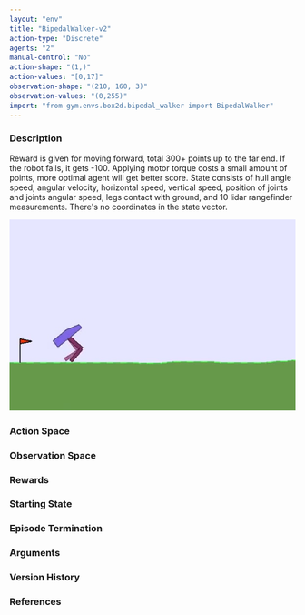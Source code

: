 ```yaml
---
layout: "env"
title: "BipedalWalker-v2"
action-type: "Discrete"
agents: "2"
manual-control: "No"
action-shape: "(1,)"
action-values: "[0,17]"
observation-shape: "(210, 160, 3)"
observation-values: "(0,255)"
import: "from gym.envs.box2d.bipedal_walker import BipedalWalker"
---
```

<!-- TODO: fix the front matter info; its wrong -->

### Description
Reward is given for moving forward, total 300+ points up to the far end. If the robot falls, it gets -100. Applying motor torque costs a small amount of points, more optimal agent will get better score. State consists of hull angle speed, angular velocity, horizontal speed, vertical speed, position of joints and joints angular speed, legs contact with ground, and 10 lidar rangefinder measurements. There's no coordinates in the state vector.


![BipedalWalker Episode Example](./bipedal_walker.jpg)

### Action Space

### Observation Space

### Rewards

### Starting State

### Episode Termination

### Arguments

### Version History

### References
